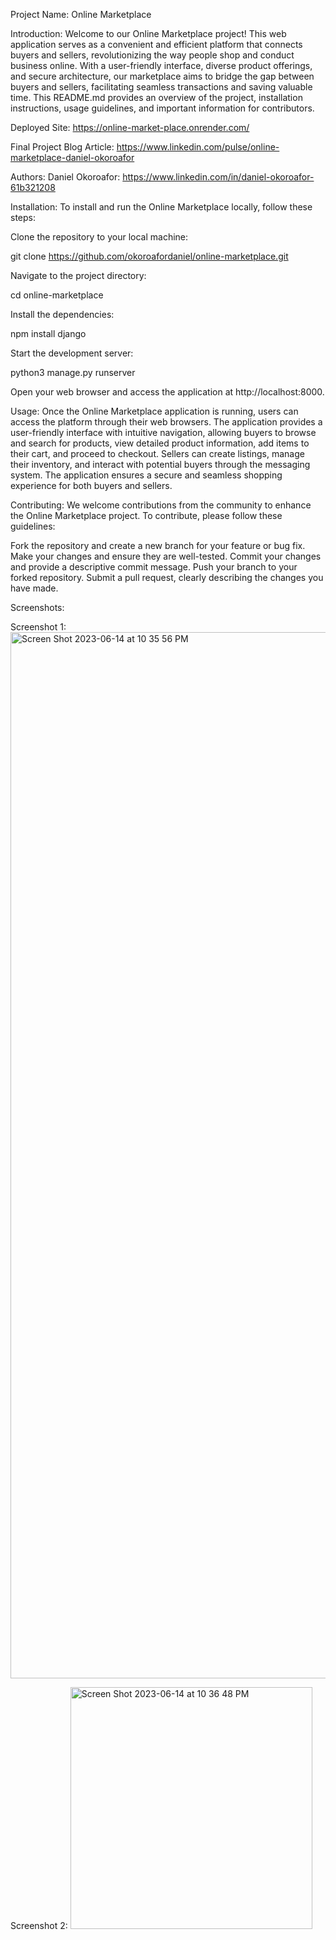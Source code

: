 Project Name: Online Marketplace

Introduction:
Welcome to our Online Marketplace project! This web application serves as a convenient and efficient platform that connects buyers and sellers, revolutionizing the way people shop and conduct business online. With a user-friendly interface, diverse product offerings, and secure architecture, our marketplace aims to bridge the gap between buyers and sellers, facilitating seamless transactions and saving valuable time. This README.md provides an overview of the project, installation instructions, usage guidelines, and important information for contributors.

Deployed Site: https://online-market-place.onrender.com/

Final Project Blog Article: https://www.linkedin.com/pulse/online-marketplace-daniel-okoroafor

Authors:
Daniel Okoroafor: https://www.linkedin.com/in/daniel-okoroafor-61b321208

Installation:
To install and run the Online Marketplace locally, follow these steps:

Clone the repository to your local machine:

git clone https://github.com/okoroafordaniel/online-marketplace.git

Navigate to the project directory:

cd online-marketplace

Install the dependencies:

npm install django

Start the development server:

python3 manage.py runserver

Open your web browser and access the application at http://localhost:8000.

Usage:
Once the Online Marketplace application is running, users can access the platform through their web browsers. The application provides a user-friendly interface with intuitive navigation, allowing buyers to browse and search for products, view detailed product information, add items to their cart, and proceed to checkout. Sellers can create listings, manage their inventory, and interact with potential buyers through the messaging system. The application ensures a secure and seamless shopping experience for both buyers and sellers.

Contributing:
We welcome contributions from the community to enhance the Online Marketplace project. To contribute, please follow these guidelines:

Fork the repository and create a new branch for your feature or bug fix.
Make your changes and ensure they are well-tested.
Commit your changes and provide a descriptive commit message.
Push your branch to your forked repository.
Submit a pull request, clearly describing the changes you have made.


Screenshots:

Screenshot 1:
<img width="1674" alt="Screen Shot 2023-06-14 at 10 35 56 PM" src="https://github.com/OkoroaforDaniel/online-market-place/assets/79973709/7a0722f9-a126-4ff6-84f6-3fac3de75160">

Screenshot 2:
<img width="387" alt="Screen Shot 2023-06-14 at 10 36 48 PM" src="https://github.com/OkoroaforDaniel/online-market-place/assets/79973709/983c90c2-b1cb-4a31-a8d2-d180361a8477">

